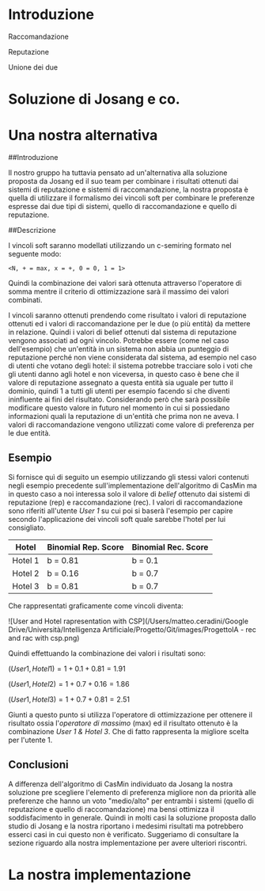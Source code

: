 # Introduzione

Raccomandazione

Reputazione

Unione dei due

# Soluzione di Josang e co.

# Una nostra alternativa

##Introduzione

Il nostro gruppo ha tuttavia pensato ad un'alternativa alla soluzione proposta da Josang ed il suo team per combinare i risultati ottenuti dai sistemi di reputazione e sistemi di raccomandazione, la nostra proposta è quella di utilizzare il formalismo dei vincoli soft per combinare le preferenze espresse dai due tipi di sistemi, quello di raccomandazione e quello di reputazione.

##Descrizione

I vincoli soft saranno modellati utilizzando un c-semiring formato nel seguente modo:

`<N, + = max, x = +, 0 = 0, 1 = 1>`

Quindi la combinazione dei valori sarà ottenuta attraverso l'operatore di somma mentre il criterio di ottimizzazione sarà il massimo dei valori combinati.

I vincoli saranno ottenuti prendendo come risultato i valori di reputazione ottenuti ed i valori di raccomandazione per le due (o più entità) da mettere in relazione. 
Quindi i valori di belief ottenuti dal sistema di reputazione vengono associati ad ogni vincolo. Potrebbe essere (come nel caso dell'esempio) che un'entità in un sistema non abbia un punteggio di reputazione perché non viene considerata dal sistema, ad esempio nel caso di utenti che votano degli hotel: il sistema potrebbe tracciare solo i voti che gli utenti danno agli hotel e non viceversa, in questo caso è bene che il valore di reputazione assegnato a questa entità sia uguale per tutto il dominio, quindi 1 a tutti gli utenti per esempio facendo si che diventi ininfluente ai fini del risultato. Considerando però che sarà possibile modificare questo valore in futuro nel momento in cui si possiedano informazioni quali la reputazione di un'entità che prima non ne aveva.
I valori di raccomandazione vengono utilizzati come valore di preferenza per le due entità.

## Esempio

Si fornisce quì di seguito un esempio utilizzando gli stessi valori contenuti negli esempio precedente sull'implementazione dell'algoritmo di CasMin ma in questo caso a noi interessa solo il valore di *belief* ottenuto dai sistemi di reputazione (rep) e raccomandazione (rec).
I valori di raccomandazione sono riferiti all'utente *User 1* su cui poi si baserà l'esempio per capire secondo l'applicazione dei vincoli soft quale sarebbe l'hotel per lui consigliato.

| Hotel   | Binomial Rep. Score | Binomial Rec. Score |
| ------- | ------------------- | ------------------- |
| Hotel 1 | b = 0.81            | b = 0.1             |
| Hotel 2 | b = 0.16            | b = 0.7             |
| Hotel 3 | b = 0.81            | b = 0.7             |

Che rappresentati graficamente come vincoli diventa:

![User and Hotel rapresentation with CSP](/Users/matteo.ceradini/Google Drive/Università/Intelligenza Artificiale/Progetto/Git/images/ProgettoIA - rec and rac with csp.png)

Quindi effettuando la combinazione dei valori i risultati sono:



$(User1 , Hotel 1) = 1 + 0.1 + 0.81 = 1.91$

$(User 1, Hotel 2) = 1 + 0.7 + 0.16 = 1.86$

$(User 1, Hotel 3) = 1 + 0.7 + 0.81 = 2.51$



Giunti a questo punto si utilizza l'operatore di ottimizzazione per ottenere il risultato ossia l'*operatore di massimo* (max) ed il risultato ottenuto è la combinazione *User 1 & Hotel 3*. Che di fatto rappresenta la migliore scelta per l'utente 1.

## Conclusioni

A differenza dell'algoritmo di CasMin individuato da Josang la nostra soluzione pre scegliere l'elemento di preferenza migliore non da priorità alle preferenze che hanno un voto "medio/alto" per entrambi i sistemi (quello di reputazione e quello di raccomandazione) ma bensi ottimizza il soddisfacimento in generale. 
Quindi in molti casi la soluzione proposta dallo studio di Josang e la nostra riportano i medesimi risultati ma potrebbero esserci casi in cui questo non è verificato. Suggeriamo di consultare la sezione riguardo alla nostra implementazione per avere ulteriori riscontri.

# La nostra implementazione

